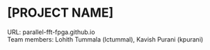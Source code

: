 # [PROJECT NAME]
URL: parallel-fft-fpga.github.io  
Team members: Lohith Tummala (lctummal), Kavish Purani (kpurani)

